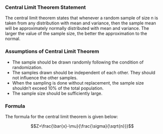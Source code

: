 ### Central Limit Theorem Statement
The central limit theorem states that whenever a random sample of size n is taken from any distribution with mean and variance, then the sample mean will be approximately normally distributed with mean and variance. The larger the value of the sample size, the better the approximation to the normal.
### Assumptions of Central Limit Theorem
* The sample should be drawn randomly following the condition of randomization.
* The samples drawn should be independent of each other. They should not influence the other samples.
* When the sampling is done without replacement, the sample size shouldn’t exceed 10% of the total population.
* The sample size should be sufficiently large.

### Formula
The formula for the central limit theorem is given below:

$$Z=\frac{\bar{x}-\mu}{\frac{\sigma}{\sqrt{n}}}$$
